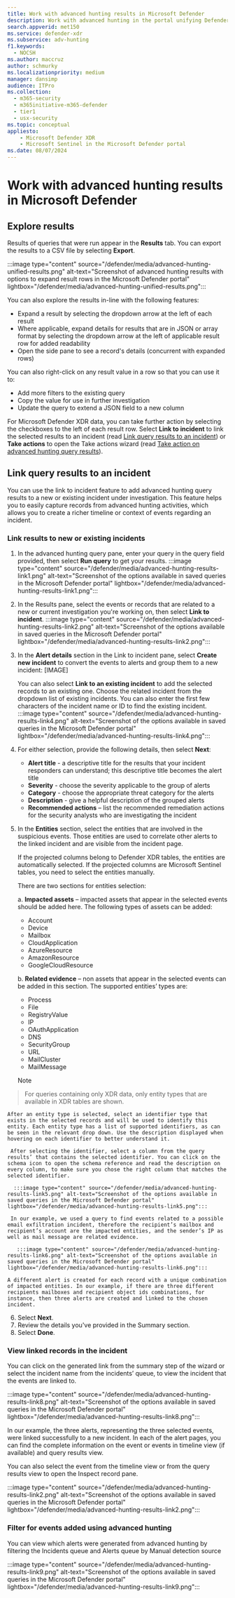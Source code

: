 ```yaml
---
title: Work with advanced hunting results in Microsoft Defender
description: Work with advanced hunting in the portal unifying Defender XDR and Sentinel data
search.appverid: met150
ms.service: defender-xdr
ms.subservice: adv-hunting
f1.keywords: 
  - NOCSH
ms.author: maccruz
author: schmurky
ms.localizationpriority: medium
manager: dansimp
audience: ITPro
ms.collection: 
  - m365-security
  - m365initiative-m365-defender
  - tier1
  - usx-security
ms.topic: conceptual
appliesto:
    - Microsoft Defender XDR
    - Microsoft Sentinel in the Microsoft Defender portal
ms.date: 08/07/2024
---
```


# Work with advanced hunting results in Microsoft Defender

## Explore results

Results of queries that were run appear in the **Results** tab. You can export the results to a CSV file by selecting **Export**. 

:::image type="content" source="/defender/media/advanced-hunting-unified-results.png" alt-text="Screenshot of advanced hunting results with options to expand result rows in the Microsoft Defender portal" lightbox="/defender/media/advanced-hunting-unified-results.png":::

You can also explore the results in-line with the following features:

- Expand a result by selecting the dropdown arrow at the left of each result
- Where applicable, expand details for results that are in JSON or array format by selecting the dropdown arrow at the left of applicable result row for added readability
- Open the side pane to see a record's details (concurrent with expanded rows)

You can also right-click on any result value in a row so that you can use it to:
- Add more filters to the existing query
- Copy the value for use in further investigation
- Update the query to extend a JSON field to a new column

For Microsoft Defender XDR data, you can take further action by selecting the checkboxes to the left of each result row. Select **Link to incident** to link the selected results to an incident (read [Link query results to an incident](advanced-hunting-link-to-incident.md)) or **Take actions** to open the Take actions wizard (read [Take action on advanced hunting query results](advanced-hunting-take-action.md)).

## Link query results to an incident

You can use the link to incident feature to add advanced hunting query results to a new or existing incident under investigation. This feature helps you to easily capture records from advanced hunting activities, which allows you to create a richer timeline or context of events regarding an incident.

### Link results to new or existing incidents

1.	In the advanced hunting query pane, enter your query in the query field provided, then select **Run query** to get your results.
   :::image type="content" source="/defender/media/advanced-hunting-results-link1.png" alt-text="Screenshot of the options available in saved queries in the Microsoft Defender portal" lightbox="/defender/media/advanced-hunting-results-link1.png":::
 
2.	In the Results pane, select the events or records that are related to a new or current investigation you're working on, then select **Link to incident**.
   :::image type="content" source="/defender/media/advanced-hunting-results-link2.png" alt-text="Screenshot of the options available in saved queries in the Microsoft Defender portal" lightbox="/defender/media/advanced-hunting-results-link2.png":::

3.	In the **Alert details** section in the Link to incident pane, select **Create new incident** to convert the events to alerts and group them to a new incident:
[IMAGE]
 
    You can also select **Link to an existing incident** to add the selected records to an existing one. Choose the related incident from the dropdown list of existing incidents. You can also enter the first few characters of the incident name or ID to find the existing incident.
   :::image type="content" source="/defender/media/advanced-hunting-results-link4.png" alt-text="Screenshot of the options available in saved queries in the Microsoft Defender portal" lightbox="/defender/media/advanced-hunting-results-link4.png":::
4.	For either selection, provide the following details, then select **Next**:
    - **Alert title** - a descriptive title for the results that your incident responders can understand; this descriptive title becomes the alert title
    - **Severity** - choose the severity applicable to the group of alerts
    - **Category** - choose the appropriate threat category for the alerts
    - **Description** - give a helpful description of the grouped alerts
    - **Recommended actions** – list the recommended remediation actions for the security analysts who are investigating the incident
5.	In the **Entities** section, select the entities that are involved in the suspicious events. Those entities are used to correlate other alerts to the linked incident and are visible from the incident page. 

      If the projected columns belong to Defender XDR tables, the entities are automatically selected. If the projected columns are Microsoft Sentinel tables, you need to select the entities manually.

      There are two sections for entities selection:

    a. **Impacted assets** – impacted assets that appear in the selected events should be added here. The following types of assets can be added: 
    - Account
    - Device
    - Mailbox
    - CloudApplication
    - AzureResource
    - AmazonResource
    - GoogleCloudResource

    b. **Related evidence** – non assets that appear in the selected events can be added in this section. The supported entities’ types are:
    - Process
    - File
    - RegistryValue
    - IP
    - OAuthApplication
    - DNS
    - SecurityGroup
    - URL
    - MailCluster
    - MailMessage

    > [!NOTE]
  > For queries containing only XDR data, only entity types that are available in XDR tables are shown.

    After an entity type is selected, select an identifier type that exists in the selected records and will be used to identify this entity. Each entity type has a list of supported identifiers, as can be seen in the relevant drop down. Use the description displayed when hovering on each identifier to better understand it. 

     After selecting the identifier, select a column from the query results’ that contains the selected identifier. You can click on the schema icon to open the schema reference and read the description on every column, to make sure you chose the right column that matches the selected identifier. 

      :::image type="content" source="/defender/media/advanced-hunting-results-link5.png" alt-text="Screenshot of the options available in saved queries in the Microsoft Defender portal" lightbox="/defender/media/advanced-hunting-results-link5.png":::

     In our example, we used a query to find events related to a possible email exfiltration incident, therefore the recipient’s mailbox and recipient’s account are the impacted entities, and the sender’s IP as well as mail message are related evidence.

       :::image type="content" source="/defender/media/advanced-hunting-results-link6.png" alt-text="Screenshot of the options available in saved queries in the Microsoft Defender portal" lightbox="/defender/media/advanced-hunting-results-link6.png":::

    A different alert is created for each record with a unique combination of impacted entities. In our example, if there are three different recipients mailboxes and recipient object ids combinations, for instance, then three alerts are created and linked to the chosen incident.

6. Select **Next**.
7. Review the details you've provided in the Summary section. 
8.	Select **Done**.

### View linked records in the incident
You can click on the generated link from the summary step of the wizard or select the incident name from the incidents’ queue, to view the incident that the events are linked to.

:::image type="content" source="/defender/media/advanced-hunting-results-link8.png" alt-text="Screenshot of the options available in saved queries in the Microsoft Defender portal" lightbox="/defender/media/advanced-hunting-results-link8.png":::

In our example, the three alerts, representing the three selected events, were linked successfully to a new incident.
In each of the alert pages, you can find the complete information on the event or events in timeline view (if available) and query results view. 

You can also select the event from the timeline view or from the query results view to open the Inspect record pane.

:::image type="content" source="/defender/media/advanced-hunting-results-link2.png" alt-text="Screenshot of the options available in saved queries in the Microsoft Defender portal" lightbox="/defender/media/advanced-hunting-results-link2.png":::

### Filter for events added using advanced hunting
You can view which alerts were generated from advanced hunting by filtering the Incidents queue and Alerts queue by Manual detection source 

:::image type="content" source="/defender/media/advanced-hunting-results-link9.png" alt-text="Screenshot of the options available in saved queries in the Microsoft Defender portal" lightbox="/defender/media/advanced-hunting-results-link9.png":::



